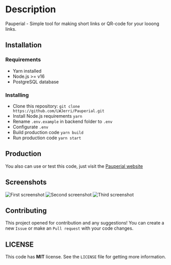# Description

Pauperial - Simple tool for making short links or QR-code for your looong links.

## Installation

### Requirements

- Yarn installed
- Node.js >= v16
- PostgreSQL database

### Installing

- Clone this repository: `git clone https://github.com/LWJerri/Pauperial.git`
- Install Node.js requirements `yarn`
- Rename `.env.example` in backend folder to `.env`
- Configurate `.env`
- Build production code `yarn build`
- Run production code `yarn start`

## Production

You also can use or test this code, just visit the [Pauperial website](https://paup.ml/)

## Screenshots

![First screenshot](https://i.imgur.com/Krhd2fG.png)
![Second screenshot](https://i.imgur.com/a1YzmEn.png)
![Third screenshot](https://i.imgur.com/IakH7PX.png)

## Contributing

This project opened for contribution and any suggestions! You can create a new `Issue` or make an `Pull request` with your code changes.

## LICENSE

This code has **MIT** license. See the `LICENSE` file for getting more information.
